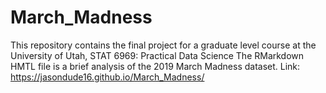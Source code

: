 # March_Madness

This repository contains the final project for a graduate level course at the University of Utah, STAT 6969: Practical Data Science
The RMarkdown HMTL file is a brief analysis of the 2019 March Madness dataset. Link: https://jasondude16.github.io/March_Madness/

